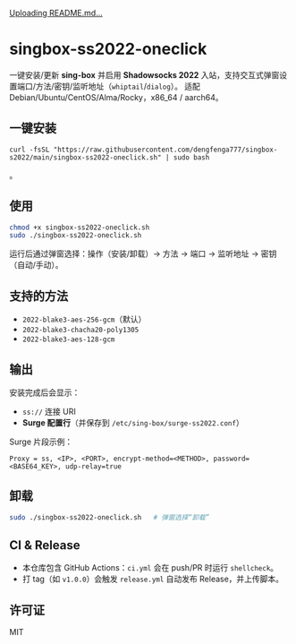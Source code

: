 
  
[Uploading README.md…]()
# singbox-ss2022-oneclick

一键安装/更新 **sing-box** 并启用 **Shadowsocks 2022** 入站，支持交互式弹窗设置端口/方法/密钥/监听地址（`whiptail`/`dialog`）。
适配 Debian/Ubuntu/CentOS/Alma/Rocky，x86_64 / aarch64。

## 一键安装
```curl
curl -fsSL "https://raw.githubusercontent.com/dengfenga777/singbox-s2022/main/singbox-ss2022-oneclick.sh" | sudo bash
```

。

## 使用
```bash
chmod +x singbox-ss2022-oneclick.sh
sudo ./singbox-ss2022-oneclick.sh
```
运行后通过弹窗选择：操作（安装/卸载）→ 方法 → 端口 → 监听地址 → 密钥（自动/手动）。

## 支持的方法
- `2022-blake3-aes-256-gcm`（默认）
- `2022-blake3-chacha20-poly1305`
- `2022-blake3-aes-128-gcm`

## 输出
安装完成后会显示：
- `ss://` 连接 URI
- **Surge 配置行**（并保存到 `/etc/sing-box/surge-ss2022.conf`）

Surge 片段示例：
```
Proxy = ss, <IP>, <PORT>, encrypt-method=<METHOD>, password=<BASE64_KEY>, udp-relay=true
```

## 卸载
```bash
sudo ./singbox-ss2022-oneclick.sh   # 弹窗选择“卸载”
```

## CI & Release
- 本仓库包含 GitHub Actions：`ci.yml` 会在 push/PR 时运行 `shellcheck`。
- 打 tag（如 `v1.0.0`）会触发 `release.yml` 自动发布 Release，并上传脚本。

## 许可证
MIT
